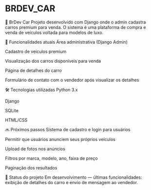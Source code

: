 # BRDEV_CAR

🚗 BrDev Car
Projeto desenvolvido com Django onde o admin cadastra carros premium para venda. O sistema é uma plataforma de compra e venda de veículos voltada para modelos de luxo.

📌 Funcionalidades atuais
Área administrativa (Django Admin)

Cadastro de veículos premium

Visualização dos carros disponíveis para venda

Página de detalhes do carro

Formulário de contato com o vendedor após visualizar os detalhes

🛠 Tecnologias utilizadas
Python 3.x

Django

SQLite

HTML/CSS

🔜 Próximos passos
Sistema de cadastro e login para usuários

Permitir que usuários anunciem seus próprios veículos

Upload de fotos nos anúncios

Filtros por marca, modelo, ano, faixa de preço

Paginação dos resultados

🚧 Status do projeto
Em desenvolvimento — últimas funcionalidades: exibição de detalhes do carro e envio de mensagem ao vendedor.
